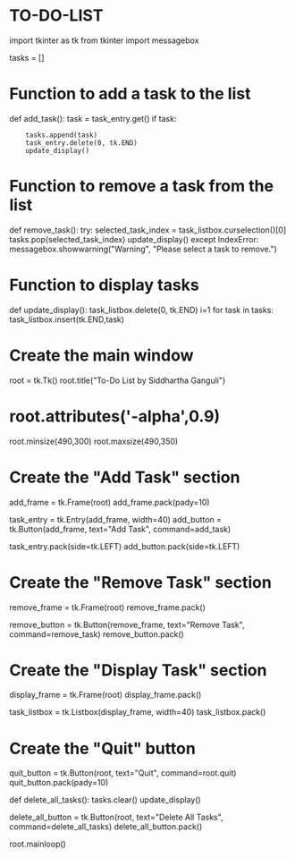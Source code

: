 # TO-DO-LIST
import tkinter as tk
from tkinter import messagebox

tasks = []

# Function to add a task to the list
def add_task():
    task = task_entry.get()
    if task:
        
        tasks.append(task)
        task_entry.delete(0, tk.END)
        update_display()

# Function to remove a task from the list
def remove_task():
    try:
        selected_task_index = task_listbox.curselection()[0]
        tasks.pop(selected_task_index)
        update_display()
    except IndexError:
        messagebox.showwarning("Warning", "Please select a task to remove.")

# Function to display tasks
def update_display():
    task_listbox.delete(0, tk.END)
    i=1
    for task in tasks:
        task_listbox.insert(tk.END,task)
# Create the main window
root = tk.Tk()
root.title("To-Do List by Siddhartha Ganguli")
# root.attributes('-alpha',0.9)
root.minsize(490,300)
root.maxsize(490,350)

# Create the "Add Task" section
add_frame = tk.Frame(root)
add_frame.pack(pady=10)

task_entry = tk.Entry(add_frame, width=40)
add_button = tk.Button(add_frame, text="Add Task", command=add_task)

task_entry.pack(side=tk.LEFT)
add_button.pack(side=tk.LEFT)

# Create the "Remove Task" section
remove_frame = tk.Frame(root)
remove_frame.pack()

remove_button = tk.Button(remove_frame, text="Remove Task", command=remove_task)
remove_button.pack()

# Create the "Display Task" section
display_frame = tk.Frame(root)
display_frame.pack()

task_listbox = tk.Listbox(display_frame, width=40)
task_listbox.pack()

# Create the "Quit" button
quit_button = tk.Button(root, text="Quit", command=root.quit)
quit_button.pack(pady=10)




def delete_all_tasks():
    tasks.clear() 
    update_display()  

delete_all_button = tk.Button(root, text="Delete All Tasks", command=delete_all_tasks)
delete_all_button.pack()

root.mainloop()
